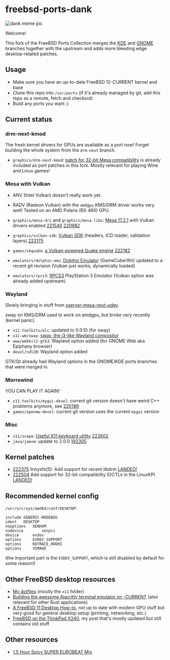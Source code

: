 # freebsd-ports-dank

![dank meme pic](https://unrelentingtech.s3.dualstack.eu-west-1.amazonaws.com/dankbsd.jpg?1)

Welcome!

This fork of the FreeBSD Ports Collection merges the [KDE](https://github.com/freebsd/freebsd-ports-kde) and [GNOME](https://github.com/freebsd/freebsd-ports-gnome) branches together with the upstream and adds more bleeding edge desktop-related patches.

## Usage

- Make sure you have an up-to-date FreeBSD 12-CURRENT kernel and base
- Clone this repo into `/usr/ports` (if it's already managed by git, add this repo as a remote, fetch and checkout)
- Build any ports you want :)

## Current status

### drm-next-kmod

The fresh kernel drivers for GPUs are available as a port now!
Forget building the whole system from the `drm-next` branch.

- `graphics/drm-next-kmod`: [patch for 32-bit Mesa compatibility](https://github.com/FreeBSDDesktop/kms-drm/pull/9) is already included as port patches in this fork. Mostly relevant for playing Wine and Linux games!

### Mesa with Vulkan

- ANV (Intel Vulkan) doesn't really work yet.
- RADV (Radeon Vulkan) with the `amdgpu` KMS/DRM driver works very well! Tested on an AMD Polaris (RX 480) GPU.

- `graphics/mesa-dri` and `graphics/mesa-libs`: [Mesa 17.2.1](https://www.mesa3d.org) with Vulkan drivers enabled [221540](https://bugs.freebsd.org/bugzilla/show_bug.cgi?id=221540) [220982](https://bugs.freebsd.org/bugzilla/show_bug.cgi?id=220982)
- `graphics/vulkan-sdk`: [Vulkan SDK](https://github.com/KhronosGroup/Vulkan-LoaderAndValidationLayers) (headers, ICD loader, validation layers) [222175](https://bugs.freebsd.org/bugzilla/show_bug.cgi?id=222175)
- `games/vkquake`: [a Vulkan-powered Quake engine](https://github.com/Novum/vkQuake) [222182](https://bugs.freebsd.org/bugzilla/show_bug.cgi?id=222182)
- `emulators/dolphin-emu`: [Dolphin Emulator](https://dolphin-emu.org) (GameCube/Wii) updated to a recent git revision (Vulkan just works, dynamically loaded)
- `emulators/rpcs3`: [RPCS3](https://rpcs3.net) PlayStation 3 Emulator (Vulkan option was already added upstream)

### Wayland

Slowly bringing in stuff from [xserver-mesa-next-udev](https://github.com/FreeBSDDesktop/freebsd-ports-graphics/tree/xserver-mesa-next-udev).

sway on KMS/DRM used to work on amdgpu, but broke very recently (kernel panic).

- `x11-toolkits/wlc`: updated to 0.0.10 (for sway)
- `x11-wm/sway`: [sway, the i3-like Wayland compositor](https://github.com/SirCmpwn/sway)
- `www/webkit2-gtk3`: Wayland option added (for GNOME Web aka Epiphany browser)
- `devel/sdl20`: Wayland option added

GTK/Qt already had Wayland options in the GNOME/KDE ports branches that were merged in.

### Morrowind

YOU CAN PLAY IT AGAIN!

- `x11-toolkits/mygui-devel`: current git version doesn't have weird C++ problems anymore, see [220189](https://bugs.freebsd.org/bugzilla/show_bug.cgi?id=220189)
- `games/openmw-devel`: current git version uses the current `mygui` version 

### Misc

- `x11/xcape`: [Useful X11 keyboard utility](https://github.com/alols/xcape) [222602](https://bugs.freebsd.org/bugzilla/show_bug.cgi?id=222602)
- `java/jamvm`: update to 2.0.0 [192305](https://bugs.freebsd.org/bugzilla/show_bug.cgi?id=192305)

## Kernel patches

- [222375](https://bugs.freebsd.org/bugzilla/show_bug.cgi?id=222375) linsysfs(5): Add support for recent libdrm [LANDED!](https://github.com/freebsd/freebsd/commit/09ad0b962f3029e47b3f430948933b6fe066ccdf)
- [222504](https://bugs.freebsd.org/bugzilla/show_bug.cgi?id=222504) Add support for 32-bit compatibility IOCTLs in the LinuxKPI [LANDED!](https://github.com/freebsd/freebsd/commit/10ef676c4bbe7379de1f3687444e4311a7d872e2)

## Recommended kernel config

`/usr/src/sys/amd64/conf/DESKTOP`:

```
include GENERIC-NODEBUG
ident   DESKTOP
nooptions 	XENHVM
nodevice		xenpci
device		evdev
options		EVDEV_SUPPORT
options 	KDTRACE_HOOKS
options 	VIMAGE
```

(the important part is the `EVDEV_SUPPORT`, which is still disabled by default for some reason!)

## Other FreeBSD desktop resources

- [My dotfiles](https://github.com/myfreeweb/dotfiles) (mostly the `x11` folder)
- [Building the awesome Alacritty terminal emulator on -CURRENT](https://github.com/jwilm/alacritty/issues/618#issuecomment-331983715) (also relevant for other Rust applications)
- [A FreeBSD 11 Desktop How-to](https://cooltrainer.org/a-freebsd-desktop-howto/), not up to date with modern GPU stuff but very good for general desktop setup (printing, networking, etc.)
- [FreeBSD on the ThinkPad X240](https://unrelenting.technology/articles/freebsd-on-the-thinkpad-x240), my post that's mostly updated but still contains old stuff

## Other resources

- [1.5 Hour Spicy SUPER EUROBEAT Mix](https://www.youtube.com/watch?v=6ftCIfHwqtg)
